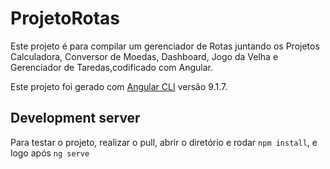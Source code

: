 # ProjetoRotas

Este projeto é para compilar um gerenciador de Rotas juntando os Projetos Calculadora, Conversor de Moedas, Dashboard, Jogo da Velha e Gerenciador de Taredas,codificado com Angular.

Este projeto foi gerado com [Angular CLI](https://github.com/angular/angular-cli) versão 9.1.7.

## Development server

Para testar o projeto, realizar o pull, abrir o diretório e rodar `npm install`, e logo após `ng serve`
